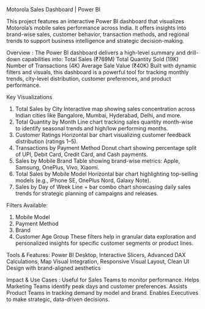 Motorola Sales Dashboard | Power BI

This project features an interactive Power BI dashboard that visualizes Motorola’s mobile sales performance across India. It offers insights into brand-wise sales, customer behavior, transaction methods, and regional trends to support business intelligence and strategic decision-making.

Overview :
The Power BI dashboard delivers a high-level summary and drill-down capabilities into:
Total Sales (₹769M)
Total Quantity Sold (19K)
Number of Transactions (4K)
Average Sale Value (₹40K)
Built with dynamic filters and visuals, this dashboard is a powerful tool for tracking monthly trends, city-level distribution, customer preferences, and product performance.

Key Visualizations
1. Total Sales by City
Interactive map showing sales concentration across Indian cities like Bangalore, Mumbai, Hyderabad, Delhi, and more.
2. Total Quantity by Month
Line chart tracking sales quantity month-wise to identify seasonal trends and high/low performing months.
3. Customer Ratings
Horizontal bar chart visualizing customer feedback distribution (ratings 1–5).
4. Transactions by Payment Method
Donut chart showing percentage split of UPI, Debit Card, Credit Card, and Cash payments.
5. Sales by Mobile Brand
Table showing brand-wise metrics: Apple, Samsung, OnePlus, Vivo, Xiaomi.
6. Total Sales by Mobile Model
Horizontal bar chart highlighting top-selling models (e.g., iPhone SE, OnePlus Nord, Galaxy Note).
7. Sales by Day of Week
Line + bar combo chart showcasing daily sales trends for strategic planning of campaigns and releases.

Filters Available:
1. Mobile Model
2. Payment Method
3. Brand
4. Customer Age Group
These filters help in granular data exploration and personalized insights for specific customer segments or product lines.

Tools & Features:
Power BI Desktop,
Interactive Slicers,
Advanced DAX Calculations,
Map Visual Integration,
Responsive Visual Layout,
Clean UI Design with brand-aligned aesthetics

Impact & Use Cases :
Useful for Sales Teams to monitor performance.
Helps Marketing Teams identify peak days and customer preferences.
Assists Product Teams in tracking demand by model and brand.
Enables Executives to make strategic, data-driven decisions.
